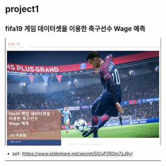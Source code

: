 # project1
fifa19 게임 데이터셋을 이용한 축구선수 Wage 예측
----------------------
![KakaoTalk_20210604_171524692_01](https://github.com/erdosnumber0/project_fifa/blob/main/project1.png)
- ppt: (https://www.slideshare.net/secret/5IOuP2ROm7zJ6y)
-----------------
